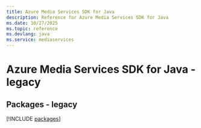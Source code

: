 ```yaml
---
title: Azure Media Services SDK for Java
description: Reference for Azure Media Services SDK for Java
ms.date: 10/27/2025
ms.topic: reference
ms.devlang: java
ms.service: mediaservices
---
```

# Azure Media Services SDK for Java - legacy
## Packages - legacy
[!INCLUDE [packages](media-services-index.md)]
